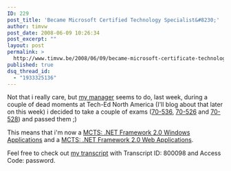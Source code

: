 ```yaml
---
ID: 229
post_title: 'Became Microsoft Certified Technology Specialist&#8230;'
author: timvw
post_date: 2008-06-09 10:26:34
post_excerpt: ""
layout: post
permalink: >
  http://www.timvw.be/2008/06/09/became-microsoft-certificate-technology-specialist/
published: true
dsq_thread_id:
  - "1933325136"
---
```

<p>Not that i really care, but <a href="http://wimvdd.blogspot.com">my manager</a> seems to do, last week, during a couple of dead moments at Tech-Ed North America (I'll blog about that later on this week) i decided to take a couple of exams (<a href="http://www.microsoft.com/learning/en/us/exams/70-536.mspx">70-536</a>, <a href="http://www.microsoft.com/learning/en/us/exams/70-526.mspx">70-526</a> and <a href="http://www.microsoft.com/learning/en/us/exams/70-528.mspx">70-528</a>) and passed them ;)
</p>
<p>This means that i'm now a <a href="http://www.microsoft.com/learning/mcp/mcts/winapps/default.mspx">MCTS: .NET Framework 2.0 Windows Applications</a> and a <a href="http://www.microsoft.com/learning/mcp/mcts/webapps/default.mspx">MCTS: .NET Framework 2.0 Web Applications</a>.</p>
<p>Feel free to check out <a href="http://www.microsoft.com/learning/mcp/transcripts">my transcript</a> with Transcript ID: 800098 and Access Code: password.</p>
